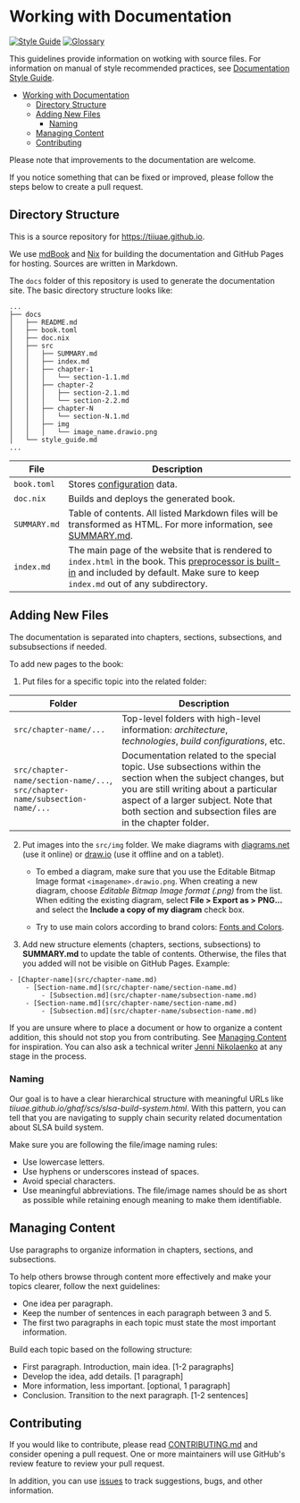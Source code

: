 <!--
    Copyright 2022-2024 TII (SSRC) and the Ghaf contributors
    SPDX-License-Identifier: CC-BY-SA-4.0
-->

# Working with Documentation

[![Style Guide](https://img.shields.io/badge/docs-Style%20Guide-blueviolet)](https://github.com/tiiuae/ghaf/blob/main/docs/style_guide.md) [![Glossary](https://img.shields.io/badge/docs-Glossary-pink)](https://tiiuae.github.io/ghaf/appendices/glossary.html)

This guidelines provide information on wotking with source files. For information on manual of style recommended practices, see [Documentation Style Guide](./style_guide.md).

- [Working with Documentation](#working-with-documentation)
  - [Directory Structure](#directory-structure)
  - [Adding New Files](#adding-new-files)
    - [Naming](#naming)
  - [Managing Content](#managing-content)
  - [Contributing](#contributing)

Please note that improvements to the documentation are welcome.

If you notice something that can be fixed or improved, please follow the steps below to create a pull request.


## Directory Structure

This is a source repository for <https://tiiuae.github.io>.

We use [mdBook](https://rust-lang.github.io/mdBook/index.html) and [Nix](https://nixos.org/manual/nix/stable/introduction.html) for building the documentation and GitHub Pages for hosting. Sources are written in Markdown.

The `docs` folder of this repository is used to generate the documentation site. The basic directory structure looks like:

```
...
├── docs
│   ├── README.md
│   ├── book.toml
│   ├── doc.nix
│   ├── src
│   │   ├── SUMMARY.md
│   │   ├── index.md
│   │   ├── chapter-1
│   │   │   └── section-1.1.md
│   │   ├── chapter-2
│   │   │   ├── section-2.1.md
│   │   │   └── section-2.2.md
│   │   ├── chapter-N
│   │   │   └── section-N.1.md
│   │   ├── img
│   │   │   └── image_name.drawio.png
│   └── style_guide.md
...

```

| File | Description |
| -------- | ----------- |
| `book.toml` | Stores [configuration](https://rust-lang.github.io/mdBook/format/configuration/index.html) data. |
| `doc.nix` | Builds and deploys the generated book. |
| `SUMMARY.md` | Table of contents.  All listed Markdown files will be transformed as HTML. For more information, see [SUMMARY.md](https://rust-lang.github.io/mdBook/format/summary.html). |
| `index.md` | The main page of the website that is rendered to `index.html` in the book. This [preprocessor is built-in](https://rust-lang.github.io/mdBook/format/configuration/preprocessors.html?highlight=readme#configuring-preprocessors) and included by default. Make sure to keep `index.md` out of any subdirectory. |



## Adding New Files

The documentation is separated into chapters, sections, subsections, and subsubsections if needed.

To add new pages to the book:

1.  Put files for a specific topic into the related folder:

| Folder | Description |
| --------- | ----------- |
| `src/chapter-name/...` | Top-level folders with high-level information: _architecture_, _technologies_, _build configurations_, etc.|
| `src/chapter-name/section-name/...`, `src/chapter-name/subsection-name/...` | Documentation related to the special topic. Use subsections within the section when the subject changes, but you are still writing about a particular aspect of a larger subject. Note that both section and subsection files are in the chapter folder. |

2. Put images into the `src/img` folder. We make diagrams with [diagrams.net](https://www.diagrams.net/) (use it online) or [draw.io](https://drawio-app.com/blog/use-draw-io-offline/) (use it offline and on a tablet).
    
    * To embed a diagram, make sure that you use the Editable Bitmap Image format `<imagename>.drawio.png`. When creating a new diagram, choose *Editable Bitmap Image format (.png)* from the list. When editing the existing diagram, select **File > Export as > PNG...** and select the **Include a copy of my diagram** check box.

    * Try to use main colors according to brand colors: [Fonts and Colors](./style_guide.md#fonts-and-colors).
    
3. Add new structure elements (chapters, sections, subsections) to **SUMMARY.md** to update the table of contents. Otherwise, the files that you added will not be visible on GitHub Pages. Example:

```
- [Chapter-name](src/chapter-name.md)
    - [Section-name.md](src/chapter-name/section-name.md)
        - [Subsection.md](src/chapter-name/subsection-name.md)
    - [Section-name.md](src/chapter-name/section-name.md)
        - [Subsection.md](src/chapter-name/subsection-name.md)
```

If you are unsure where to place a document or how to organize a content addition, this should not stop you from contributing. See [Managing Content](#-managing-content) for inspiration. You can also ask a technical writer [Jenni Nikolaenko](https://github.com/jenninikko) at any stage in the process.


### Naming

Our goal is to have a clear hierarchical structure with meaningful URLs like _tiiuae.github.io/ghaf/scs/slsa-build-system.html_. With this pattern, you can tell that you are navigating to supply chain security related documentation about SLSA build system. 

Make sure you are following the file/image naming rules:

* Use lowercase letters.
* Use hyphens or underscores instead of spaces.
* Avoid special characters.
* Use meaningful abbreviations. The file/image names should be as short as possible while retaining enough meaning to make them identifiable.


## Managing Content

Use paragraphs to organize information in chapters, sections, and subsections.

To help others browse through content more effectively and make your topics clearer, follow the next guidelines:

* One idea per paragraph.
* Keep the number of sentences in each paragraph between 3 and 5. 
* The first two paragraphs in each topic must state the most important information.

Build each topic based on the following structure:
* First paragraph. Introduction, main idea. [1-2 paragraphs]
* Develop the idea, add details. [1 paragraph]
* More information, less important. [optional, 1 paragraph]
* Conclusion. Transition to the next paragraph. [1-2 sentences]

  
## Contributing

If you would like to contribute, please read [CONTRIBUTING.md](../CONTRIBUTING.md) and consider opening a pull request. One or more maintainers will use GitHub's review feature to review your pull request.

In addition, you can use [issues](https://github.com/tiiuae/ghaf/issues) to track suggestions, bugs, and other information.
